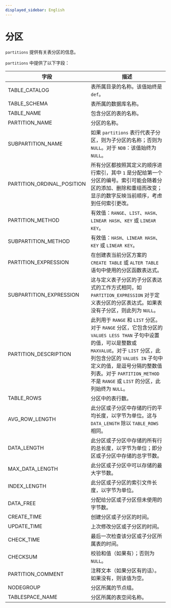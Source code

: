 ```yaml
---
displayed_sidebar: English
---
```


# 分区

`partitions` 提供有关表分区的信息。

`partitions` 中提供了以下字段：

|**字段**|**描述**|
|---|---|
|TABLE_CATALOG|表所属目录的名称。该值始终是 `def`。|
|TABLE_SCHEMA|表所属的数据库名称。|
|TABLE_NAME|包含分区的表的名称。|
|PARTITION_NAME|分区的名称。|
|SUBPARTITION_NAME|如果 `partitions` 表行代表子分区，则为子分区的名称；否则为 `NULL`。对于 `NDB`：该值始终为 `NULL`。|
|PARTITION_ORDINAL_POSITION|所有分区都按照其定义的顺序进行索引，其中 `1` 是分配给第一个分区的编号。索引可能会随着分区的添加、删除和重组而改变；显示的数字反映当前顺序，考虑到任何索引更改。|
|PARTITION_METHOD|有效值：`RANGE`、`LIST`、`HASH`、`LINEAR HASH`、`KEY` 或 `LINEAR KEY`。|
|SUBPARTITION_METHOD|有效值：`HASH`、`LINEAR HASH`、`KEY` 或 `LINEAR KEY`。|
|PARTITION_EXPRESSION|在创建表当前分区方案的 `CREATE TABLE` 或 `ALTER TABLE` 语句中使用的分区函数表达式。|
|SUBPARTITION_EXPRESSION|这与定义表子分区的子分区表达式的工作方式相同，如 `PARTITION_EXPRESSION` 对于定义表分区的分区表达式。如果表没有子分区，则此列为 `NULL`。|
|PARTITION_DESCRIPTION|此列用于 `RANGE` 和 `LIST` 分区。对于 `RANGE` 分区，它包含分区的 `VALUES LESS THAN` 子句中设置的值，可以是整数或 `MAXVALUE`。对于 `LIST` 分区，此列包含分区的 `VALUES IN` 子句中定义的值，是逗号分隔的整数值列表。对于 `PARTITION_METHOD` 不是 `RANGE` 或 `LIST` 的分区，此列始终为 `NULL`。|
|TABLE_ROWS|分区中的表行数。|
|AVG_ROW_LENGTH|此分区或子分区中存储的行的平均长度，以字节为单位。这与 `DATA_LENGTH` 除以 `TABLE_ROWS` 相同。|
|DATA_LENGTH|此分区或子分区中存储的所有行的总长度，以字节为单位；即分区或子分区中存储的总字节数。|
|MAX_DATA_LENGTH|此分区或子分区中可以存储的最大字节数。|
|INDEX_LENGTH|此分区或子分区的索引文件长度，以字节为单位。|
|DATA_FREE|分配给分区或子分区但未使用的字节数。|
|CREATE_TIME|创建分区或子分区的时间。|
|UPDATE_TIME|上次修改分区或子分区的时间。|
|CHECK_TIME|最后一次检查该分区或子分区所属表的时间。|
|CHECKSUM|校验和值（如果有）；否则为 `NULL`。|
|PARTITION_COMMENT|注释文本（如果分区有的话）。如果没有，则该值为空。|
|NODEGROUP|分区所属的节点组。|
|TABLESPACE_NAME|分区所属的表空间名称。|
